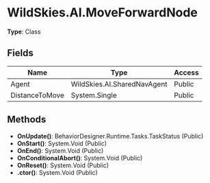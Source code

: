 ﻿# WildSkies.AI.MoveForwardNode

**Type**: Class

## Fields

| Name | Type | Access |
|------|------|--------|
| Agent | WildSkies.AI.SharedNavAgent | Public |
| DistanceToMove | System.Single | Public |

## Methods

- **OnUpdate()**: BehaviorDesigner.Runtime.Tasks.TaskStatus (Public)
- **OnStart()**: System.Void (Public)
- **OnEnd()**: System.Void (Public)
- **OnConditionalAbort()**: System.Void (Public)
- **OnReset()**: System.Void (Public)
- **.ctor()**: System.Void (Public)

